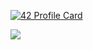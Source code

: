 [![42 Profile Card](https://1337-readme.vercel.app/api/profile?cursus=42cursus&dark=true&login=tel-mouh)](https://github.com/mohouyizme/1337-readme)

</a>
<a href="https://github.com/paji1?tab=repositories">
 <img align="center" src="https://github-readme-stats.vercel.app/api?username=paji1&line_height=40&show_icons=true&theme=dark">
</a>

